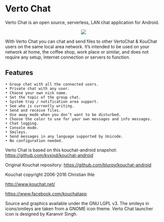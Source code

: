 # Verto Chat
Verto Chat is an open source, serverless, LAN chat application for Android.

<p align="center">
  <img src="http://karanvir.ml/assets/images/VertoChat.png">
</p>

With Verto Chat you can chat and send files to other VertoChat & KouChat users on the same local area network. It’s intended to be used on your network at home, the coffee shop, work place or similar, and does not require any setup, Internet connection or servers to function.

## Features

    • Group chat with all the connected users.
    • Private chat with any user.
    • Choose your own nick name.
    • Set the topic of the group chat.
    • System tray / notification area support.
    • See who is currently writing.
    • Send and receive files.
    • Use away mode when you don’t want to be disturbed.
    • Choose the color to use for your own messages and info messages.
    • Chat logging.
    • Console mode.
    • Smileys.
    • Send messages in any language supported by Unicode.
    • No configuration needed.

Verto Chat is based on this kouchat-android snapshot: https://github.com/kvsjxd/kouchat-android

Original Kouchat repository: https://github.com/blurpy/kouchat-android

Kouchat copyright 2006-2016 Christian Ihle

http://www.kouchat.net/

https://www.facebook.com/kouchatapp

Source and graphics available under the GNU LGPL v3.
The smileys in icons/smileys are taken from a GNOME icon theme.
Verto Chat launcher icon is designed by Karanvir Singh.
